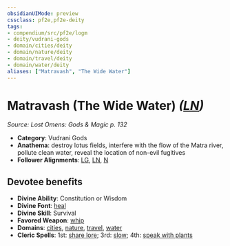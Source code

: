 ```yaml
---
obsidianUIMode: preview
cssclass: pf2e,pf2e-deity
tags:
- compendium/src/pf2e/logm
- deity/vudrani-gods
- domain/cities/deity
- domain/nature/deity
- domain/travel/deity
- domain/water/deity
aliases: ["Matravash", "The Wide Water"]
---
```

# Matravash (The Wide Water) *([LN](/rules/traits/lawful-neutral-b1.md))*  
*Source: Lost Omens: Gods & Magic p. 132*  

- **Category**: Vudrani Gods
- **Anathema**: destroy lotus fields, interfere with the flow of the Matra river, pollute clean water, reveal the location of non-evil fugitives
- **Follower Alignments**: [LG](/rules/traits/lawful-goo-b1.md), [LN](/rules/traits/lawful-neutral-b1.md), [N](/rules/traits/neutral-b1.md)

## Devotee benefits

- **Divine Ability**: Constitution or Wisdom
- **Divine Font**: [heal](/compendium/spells/heal.md)
- **Divine Skill**: Survival
- **Favored Weapon**: [whip](/compendium/equipment/items/whip.md)
- **Domains**: [cities](/compendium/setting/domains.md#Cities), [nature](/compendium/setting/domains.md#Nature), [travel](/compendium/setting/domains.md#Travel), [water](/compendium/setting/domains.md#Water)
- **Cleric Spells**: 1st: [share lore](/compendium/spells/share-lore-logm.md); 3rd: [slow](/compendium/spells/slow.md); 4th: [speak with plants](/compendium/spells/speak-with-plants.md)